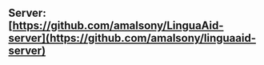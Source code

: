 ## Server: [https://github.com/amalsony/LinguaAid-server](https://github.com/amalsony/linguaaid-server)
